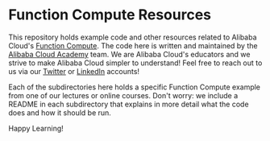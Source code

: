 Function Compute Resources
==========================

This repository holds example code and other resources related to Alibaba Cloud's [Function Compute](). The code here is written and maintained by the [Alibaba Cloud Academy]() team. We are Alibaba Cloud's educators and we strive to make Alibaba Cloud simpler to understand! Feel free to reach out to us via our [Twitter](https://twitter.com/cloud_alibaba) or [LinkedIn](https://www.linkedin.com/company/alibaba-cloud-academy) accounts!

Each of the subdirectories here holds a specific Function Compute example from one of our lectures or online courses. Don't worry: we include a README in each subdirectory that explains in more detail what the code does and how it should be run.

Happy Learning!

